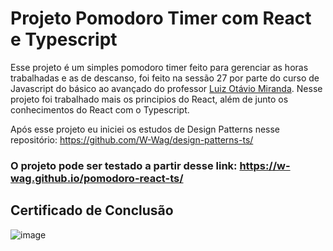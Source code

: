 # Projeto Pomodoro Timer com React e Typescript

Esse projeto é um simples pomodoro timer feito para gerenciar as horas trabalhadas e as de descanso, foi feito na sessão 27 por parte do curso de Javascript do básico ao avançado do professor [Luiz Otávio Miranda](https://github.com/luizomf). Nesse projeto foi trabalhado mais os principios do React, além de junto os conhecimentos do React com o Typescript.

Após esse projeto eu iniciei os estudos de Design Patterns nesse repositório: https://github.com/W-Wag/design-patterns-ts/

### O projeto pode ser testado a partir desse link: https://w-wag.github.io/pomodoro-react-ts/

## Certificado de Conclusão

![image](https://github.com/W-Wag/pomodoro-react-ts/assets/108705985/171d4e5c-693c-4eea-9dec-82140ed79d7f)
